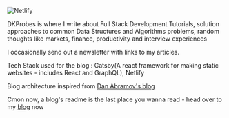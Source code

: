 ![Netlify](https://img.shields.io/netlify/1e680ad6-4603-4f3a-b301-55f610a530de?style=plastic)

DKProbes is where I write about Full Stack Development Tutorials, solution approaches to common Data Structures and Algorithms problems, random thoughts like markets, finance, productivity and interview experiences

I occasionally send out a newsletter with links to my articles.

Tech Stack used for the blog : Gatsby(A react framework for making static websites - includes React and GraphQL), Netlify

Blog architecture inspired from [Dan Abramov's blog](https://overreacted.io)


Cmon now, a blog's readme is the last place you wanna read - head over to my [blog](https://dkprobes.tech) now